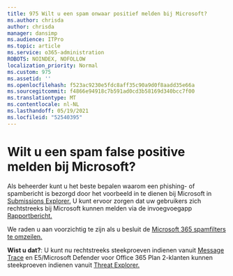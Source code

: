 ```yaml
---
title: 975 Wilt u een spam onwaar positief melden bij Microsoft?
ms.author: chrisda
author: chrisda
manager: dansimp
ms.audience: ITPro
ms.topic: article
ms.service: o365-administration
ROBOTS: NOINDEX, NOFOLLOW
localization_priority: Normal
ms.custom: 975
ms.assetid: ''
ms.openlocfilehash: f523ac9230e5fdc8aff35c90a9d0f8aadd35e66a
ms.sourcegitcommit: f4866e94918c7b591ad0cd3b58169d340bcc7f00
ms.translationtype: MT
ms.contentlocale: nl-NL
ms.lasthandoff: 05/19/2021
ms.locfileid: "52540395"
---
```

# <a name="would-you-like-to-report-a-spam-false-positive-to-microsoft"></a>Wilt u een spam false positive melden bij Microsoft?

Als beheerder kunt u het beste bepalen waarom een phishing- of spambericht is bezorgd door het voorbeeld in te dienen bij Microsoft in [Submissions Explorer.](https://protection.office.com/reportsubmission) U kunt ervoor zorgen dat uw gebruikers zich rechtstreeks bij Microsoft kunnen melden via de invoegvoegapp [Rapportbericht.](https://appsource.microsoft.com/product/office/WA104381180?src=office&tab=Overview)

We raden u aan voorzichtig te zijn als u besluit de [Microsoft 365 spamfilters te omzeilen.](/exchange/troubleshoot/antispam/cautions-against-bypassing-spam-filters)

**Wist u dat?**: U kunt nu rechtstreeks steekproeven indienen vanuit [Message Trace](https://protection.office.com/messagetrace) en E5/Microsoft Defender voor Office 365 Plan 2-klanten kunnen steekproeven indienen vanuit [Threat Explorer.](/microsoft-365/security/office-365-security/threat-explorer)
